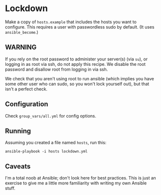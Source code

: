 # Lockdown

Make a copy of `hosts.example` that includes the hosts you want to configure.
This requires a user with passwordless sudo by default. (It uses
`ansible_become`.)

## WARNING

If you rely on the root password to administer your server(s) (via `su`), or
logging in as root via ssh, do not apply this recipe. We disable the root
password and disallow root from logging in via ssh.

We check that you aren't using root to run ansible (which implies you have some
other user who can sudo, so you won't lock yourself out), but that isn't a
perfect check.

## Configuration

Check `group_vars/all.yml` for config options.

## Running

Assuming you created a file named `hosts`, run this:

```
ansible-playbook -i hosts lockdown.yml
```

## Caveats

I'm a total noob at Ansible; don't look here for best practices. This is just
an exercise to give me a little more familiarity with writing my own Ansible
stuff.
